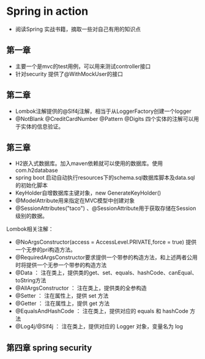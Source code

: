 # Spring in action
- 阅读Spring 实战书籍，摘取一些对自己有用的知识点

## 第一章
- 主要一个是mvc的test用例，可以用来测试controller接口
- 针对security 提供了@WithMockUser的接口

## 第二章
- Lombok注解提供的@Slf4j注解，相当于从LoggerFactory创建一个logger
- @NotBlank @CreditCardNumber @Pattern @Digits 四个实体的注解可以用于实体的信息验证。

## 第三章
- H2嵌入式数据库。加入maven依赖就可以使用的数据库。使用com.h2database
- spring boot 启动自动执行resources下的schema.sql数据库脚本及data.sql的初始化脚本
- KeyHolder自增数据库主键对象，new GenerateKeyHolder()
- @ModelAttribute用来指定在MVC模型中创建对象
- @SessionAttributes("taco") 、@SessionAttribute用于获取存储在Session级别的数据。

Lombok相关注解：
- @NoArgsConstructor(access = AccessLevel.PRIVATE,force = true) 提供一个无参的pri构造方法。
- @RequiredArgsConstructor要求提供一个带参的构造方法，和上述两者公用时将提供一个无参一个带参的构造方法
- @Data ： 注在类上，提供类的get、set、equals、hashCode、canEqual、toString方法
- @AllArgsConstructor ： 注在类上，提供类的全参构造
- @Setter ： 注在属性上，提供 set 方法
- @Getter ： 注在属性上，提供 get 方法
- @EqualsAndHashCode ： 注在类上，提供对应的 equals 和 hashCode 方法
- @Log4j/@Slf4j ： 注在类上，提供对应的 Logger 对象，变量名为 log

## 第四章 spring security